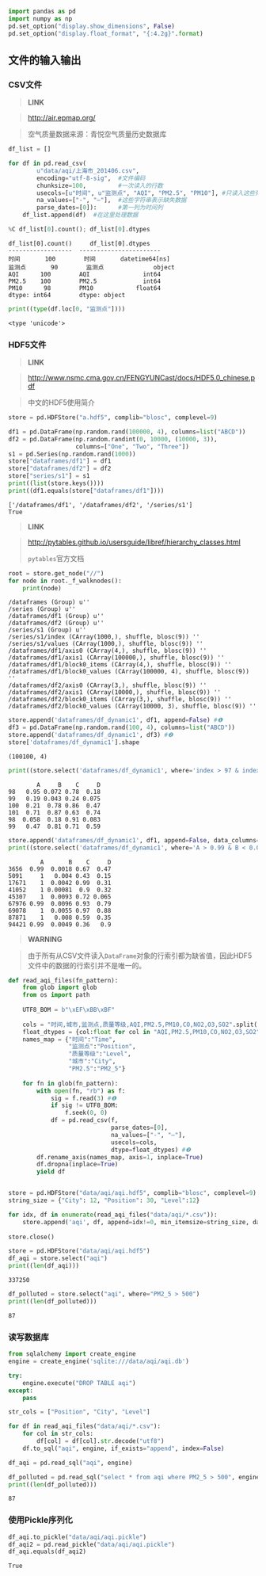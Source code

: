 

```python
import pandas as pd
import numpy as np
pd.set_option("display.show_dimensions", False)
pd.set_option("display.float_format", "{:4.2g}".format)
```

## 文件的输入输出

### CSV文件

> **LINK**

> http://air.epmap.org/

> 空气质量数据来源：青悦空气质量历史数据库


```python
df_list = []

for df in pd.read_csv(
        u"data/aqi/上海市_201406.csv", 
        encoding="utf-8-sig",  #文件编码
        chunksize=100,         #一次读入的行数
        usecols=[u"时间", u"监测点", "AQI", "PM2.5", "PM10"], #只读入这些列
        na_values=["-", "—"],  #这些字符串表示缺失数据
        parse_dates=[0]):      #第一列为时间列
    df_list.append(df)  #在这里处理数据

%C df_list[0].count(); df_list[0].dtypes
```

    df_list[0].count()     df_list[0].dtypes   
    ------------------  -----------------------
    时间       100        时间       datetime64[ns]
    监测点       90        监测点              object
    AQI      100        AQI               int64
    PM2.5    100        PM2.5             int64
    PM10      98        PM10            float64
    dtype: int64        dtype: object          



```python
print((type(df.loc[0, "监测点"])))
```

    <type 'unicode'>


### HDF5文件

> **LINK**

> http://www.nsmc.cma.gov.cn/FENGYUNCast/docs/HDF5.0_chinese.pdf

> 中文的HDF5使用简介


```python
store = pd.HDFStore("a.hdf5", complib="blosc", complevel=9)
```


```python
df1 = pd.DataFrame(np.random.rand(100000, 4), columns=list("ABCD"))
df2 = pd.DataFrame(np.random.randint(0, 10000, (10000, 3)), 
                   columns=["One", "Two", "Three"])
s1 = pd.Series(np.random.rand(1000))
store["dataframes/df1"] = df1
store["dataframes/df2"] = df2
store["series/s1"] = s1
print((list(store.keys())))
print((df1.equals(store["dataframes/df1"])))
```

    ['/dataframes/df1', '/dataframes/df2', '/series/s1']
    True


> **LINK**

> http://pytables.github.io/usersguide/libref/hierarchy_classes.html
>
> `pytables`官方文档


```python
root = store.get_node("//")
for node in root._f_walknodes():
    print(node)
```

    /dataframes (Group) u''
    /series (Group) u''
    /dataframes/df1 (Group) u''
    /dataframes/df2 (Group) u''
    /series/s1 (Group) u''
    /series/s1/index (CArray(1000,), shuffle, blosc(9)) ''
    /series/s1/values (CArray(1000,), shuffle, blosc(9)) ''
    /dataframes/df1/axis0 (CArray(4,), shuffle, blosc(9)) ''
    /dataframes/df1/axis1 (CArray(100000,), shuffle, blosc(9)) ''
    /dataframes/df1/block0_items (CArray(4,), shuffle, blosc(9)) ''
    /dataframes/df1/block0_values (CArray(100000, 4), shuffle, blosc(9)) ''
    /dataframes/df2/axis0 (CArray(3,), shuffle, blosc(9)) ''
    /dataframes/df2/axis1 (CArray(10000,), shuffle, blosc(9)) ''
    /dataframes/df2/block0_items (CArray(3,), shuffle, blosc(9)) ''
    /dataframes/df2/block0_values (CArray(10000, 3), shuffle, blosc(9)) ''



```python
store.append('dataframes/df_dynamic1', df1, append=False) #❶
df3 = pd.DataFrame(np.random.rand(100, 4), columns=list("ABCD"))
store.append('dataframes/df_dynamic1', df3) #❷
store['dataframes/df_dynamic1'].shape
```




    (100100, 4)




```python
print((store.select('dataframes/df_dynamic1', where='index > 97 & index < 102')))
```

            A     B    C     D
    98   0.95 0.072 0.78  0.18
    99   0.19 0.043 0.24 0.075
    100  0.21  0.78 0.86  0.47
    101  0.71  0.87 0.63  0.74
    98  0.058  0.18 0.91 0.083
    99   0.47  0.81 0.71  0.59



```python
store.append('dataframes/df_dynamic1', df1, append=False, data_columns=["A", "B"])
print((store.select('dataframes/df_dynamic1', where='A > 0.99 & B < 0.01')))
```

             A       B    C     D
    3656  0.99  0.0018 0.67  0.47
    5091     1   0.004 0.43  0.15
    17671    1  0.0042 0.99  0.31
    41052    1 0.00081  0.9  0.32
    45307    1  0.0093 0.72 0.065
    67976 0.99  0.0096 0.93  0.79
    69078    1  0.0055 0.97  0.88
    87871    1   0.008 0.59  0.35
    94421 0.99  0.0049 0.36   0.9


> **WARNING**

> 由于所有从CSV文件读入`DataFrame`对象的行索引都为缺省值，因此HDF5文件中的数据的行索引并不是唯一的。


```python
def read_aqi_files(fn_pattern):
    from glob import glob
    from os import path
    
    UTF8_BOM = b"\xEF\xBB\xBF"
    
    cols = "时间,城市,监测点,质量等级,AQI,PM2.5,PM10,CO,NO2,O3,SO2".split(",")
    float_dtypes = {col:float for col in "AQI,PM2.5,PM10,CO,NO2,O3,SO2".split(",")}
    names_map = {"时间":"Time", 
                 "监测点":"Position", 
                 "质量等级":"Level", 
                 "城市":"City", 
                 "PM2.5":"PM2_5"}
    
    for fn in glob(fn_pattern):
        with open(fn, "rb") as f:
            sig = f.read(3) #❶
            if sig != UTF8_BOM:
                f.seek(0, 0)
            df = pd.read_csv(f, 
                             parse_dates=[0], 
                             na_values=["-", "—"], 
                             usecols=cols, 
                             dtype=float_dtypes) #❷
        df.rename_axis(names_map, axis=1, inplace=True)  
        df.dropna(inplace=True)
        yield df


store = pd.HDFStore("data/aqi/aqi.hdf5", complib="blosc", complevel=9)
string_size = {"City": 12, "Position": 30, "Level":12}

for idx, df in enumerate(read_aqi_files("data/aqi/*.csv")):
    store.append('aqi', df, append=idx!=0, min_itemsize=string_size, data_columns=True) #❸
    
store.close()
```


```python
store = pd.HDFStore("data/aqi/aqi.hdf5")
df_aqi = store.select("aqi")
print((len(df_aqi)))
```

    337250



```python
df_polluted = store.select("aqi", where="PM2_5 > 500")
print((len(df_polluted)))
```

    87


### 读写数据库


```python
from sqlalchemy import create_engine
engine = create_engine('sqlite:///data/aqi/aqi.db')
```


```python
try:
    engine.execute("DROP TABLE aqi")
except:
    pass
```


```python
str_cols = ["Position", "City", "Level"]

for df in read_aqi_files("data/aqi/*.csv"):
    for col in str_cols:
        df[col] = df[col].str.decode("utf8")
    df.to_sql("aqi", engine, if_exists="append", index=False)
```


```python
df_aqi = pd.read_sql("aqi", engine)
```


```python
df_polluted = pd.read_sql("select * from aqi where PM2_5 > 500", engine)
print((len(df_polluted)))
```

    87


### 使用Pickle序列化


```python
df_aqi.to_pickle("data/aqi/aqi.pickle")
df_aqi2 = pd.read_pickle("data/aqi/aqi.pickle")
df_aqi.equals(df_aqi2)
```




    True


